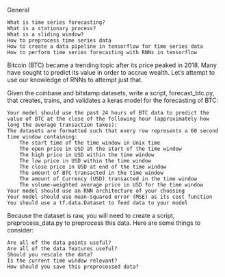 General

    What is time series forecasting?
    What is a stationary process?
    What is a sliding window?
    How to preprocess time series data
    How to create a data pipeline in tensorflow for time series data
    How to perform time series forecasting with RNNs in tensorflow

Bitcoin (BTC) became a trending topic after its price peaked in 2018. Many have sought to predict its value in order to accrue wealth. Let’s attempt to use our knowledge of RNNs to attempt just that.

Given the coinbase and bitstamp datasets, write a script, forecast_btc.py, that creates, trains, and validates a keras model for the forecasting of BTC:

    Your model should use the past 24 hours of BTC data to predict the value of BTC at the close of the following hour (approximately how long the average transaction takes):
    The datasets are formatted such that every row represents a 60 second time window containing:
        The start time of the time window in Unix time
        The open price in USD at the start of the time window
        The high price in USD within the time window
        The low price in USD within the time window
        The close price in USD at end of the time window
        The amount of BTC transacted in the time window
        The amount of Currency (USD) transacted in the time window
        The volume-weighted average price in USD for the time window
    Your model should use an RNN architecture of your choosing
    Your model should use mean-squared error (MSE) as its cost function
    You should use a tf.data.Dataset to feed data to your model

Because the dataset is raw, you will need to create a script, preprocess_data.py to preprocess this data. Here are some things to consider:

    Are all of the data points useful?
    Are all of the data features useful?
    Should you rescale the data?
    Is the current time window relevant?
    How should you save this preprocessed data?
